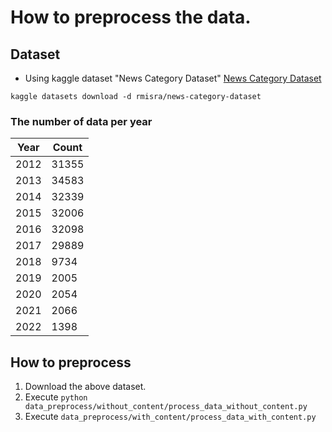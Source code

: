# How to preprocess the data.

## Dataset
- Using kaggle dataset "News Category Dataset"
[News Category Dataset](https://www.kaggle.com/datasets/rmisra/news-category-dataset?resource=download)

```
kaggle datasets download -d rmisra/news-category-dataset
```

### The number of data per year
| Year | Count |
|------|-------|
| 2012 | 31355 |
| 2013 | 34583 |
| 2014 | 32339 |
| 2015 | 32006 |
| 2016 | 32098 |
| 2017 | 29889 |
| 2018 | 9734  |
| 2019 | 2005  |
| 2020 | 2054  |
| 2021 | 2066  |
| 2022 | 1398  |

## How to preprocess
1. Download the above dataset.
2. Execute `python data_preprocess/without_content/process_data_without_content.py`
3. Execute `data_preprocess/with_content/process_data_with_content.py`